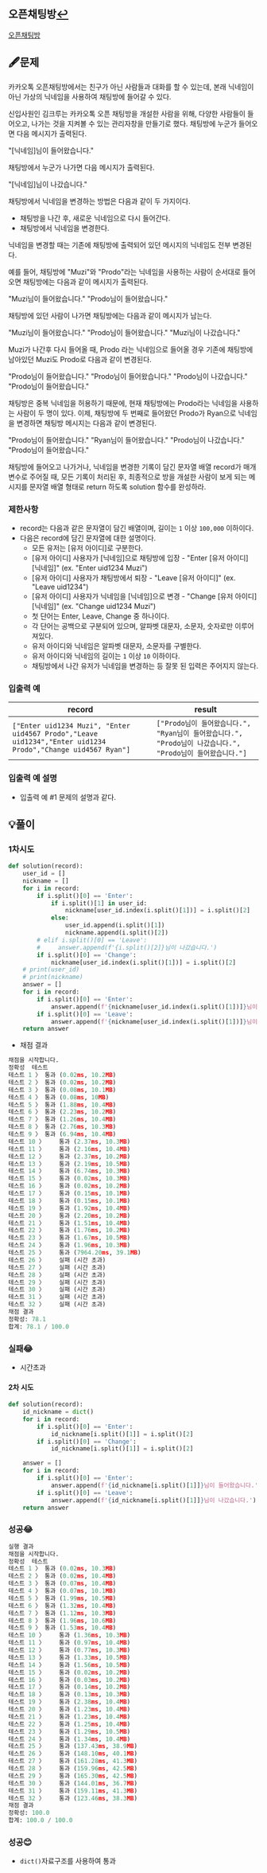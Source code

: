 ## 오픈채팅방[↩](../programmers_practice)

[오픈채팅방](https://programmers.co.kr/learn/courses/30/lessons/42888)

## 🖋️문제

카카오톡 오픈채팅방에서는 친구가 아닌 사람들과 대화를 할 수 있는데, 본래 닉네임이 아닌 가상의 닉네임을 사용하여 채팅방에 들어갈 수 있다.

신입사원인 김크루는 카카오톡 오픈 채팅방을 개설한 사람을 위해, 다양한 사람들이 들어오고, 나가는 것을 지켜볼 수 있는 관리자창을 만들기로 했다. 채팅방에 누군가 들어오면 다음 메시지가 출력된다.

"[닉네임]님이 들어왔습니다."

채팅방에서 누군가 나가면 다음 메시지가 출력된다.

"[닉네임]님이 나갔습니다."

채팅방에서 닉네임을 변경하는 방법은 다음과 같이 두 가지이다.

- 채팅방을 나간 후, 새로운 닉네임으로 다시 들어간다.
- 채팅방에서 닉네임을 변경한다.

닉네임을 변경할 때는 기존에 채팅방에 출력되어 있던 메시지의 닉네임도 전부 변경된다.

예를 들어, 채팅방에 "Muzi"와 "Prodo"라는 닉네임을 사용하는 사람이 순서대로 들어오면 채팅방에는 다음과 같이 메시지가 출력된다.

"Muzi님이 들어왔습니다."
"Prodo님이 들어왔습니다."

채팅방에 있던 사람이 나가면 채팅방에는 다음과 같이 메시지가 남는다.

"Muzi님이 들어왔습니다."
"Prodo님이 들어왔습니다."
"Muzi님이 나갔습니다."

Muzi가 나간후 다시 들어올 때, Prodo 라는 닉네임으로 들어올 경우 기존에 채팅방에 남아있던 Muzi도 Prodo로 다음과 같이 변경된다.

"Prodo님이 들어왔습니다."
"Prodo님이 들어왔습니다."
"Prodo님이 나갔습니다."
"Prodo님이 들어왔습니다."

채팅방은 중복 닉네임을 허용하기 때문에, 현재 채팅방에는 Prodo라는 닉네임을 사용하는 사람이 두 명이 있다. 이제, 채팅방에 두 번째로 들어왔던 Prodo가 Ryan으로 닉네임을 변경하면 채팅방 메시지는 다음과 같이 변경된다.

"Prodo님이 들어왔습니다."
"Ryan님이 들어왔습니다."
"Prodo님이 나갔습니다."
"Prodo님이 들어왔습니다."

채팅방에 들어오고 나가거나, 닉네임을 변경한 기록이 담긴 문자열 배열 record가 매개변수로 주어질 때, 모든 기록이 처리된 후, 최종적으로 방을 개설한 사람이 보게 되는 메시지를 문자열 배열 형태로 return 하도록 solution 함수를 완성하라.

### 제한사항

- record는 다음과 같은 문자열이 담긴 배열이며, 길이는 `1` 이상 `100,000` 이하이다.
- 다음은 record에 담긴 문자열에 대한 설명이다.
  - 모든 유저는 [유저 아이디]로 구분한다.
  - [유저 아이디] 사용자가 [닉네임]으로 채팅방에 입장 - "Enter [유저 아이디] [닉네임]" (ex. "Enter uid1234 Muzi")
  - [유저 아이디] 사용자가 채팅방에서 퇴장 - "Leave [유저 아이디]" (ex. "Leave uid1234")
  - [유저 아이디] 사용자가 닉네임을 [닉네임]으로 변경 - "Change [유저 아이디] [닉네임]" (ex. "Change uid1234 Muzi")
  - 첫 단어는 Enter, Leave, Change 중 하나이다.
  - 각 단어는 공백으로 구분되어 있으며, 알파벳 대문자, 소문자, 숫자로만 이루어져있다.
  - 유저 아이디와 닉네임은 알파벳 대문자, 소문자를 구별한다.
  - 유저 아이디와 닉네임의 길이는 `1` 이상 `10` 이하이다.
  - 채팅방에서 나간 유저가 닉네임을 변경하는 등 잘못 된 입력은 주어지지 않는다.

### 입출력 예

| record                                                       | result                                                       |
| ------------------------------------------------------------ | ------------------------------------------------------------ |
| `["Enter uid1234 Muzi", "Enter uid4567 Prodo","Leave uid1234","Enter uid1234 Prodo","Change uid4567 Ryan"]` | `["Prodo님이 들어왔습니다.", "Ryan님이 들어왔습니다.", "Prodo님이 나갔습니다.", "Prodo님이 들어왔습니다."]` |

### 입출력 예 설명

- 입출력 예 #1
  문제의 설명과 같다.


## 💡풀이

### 1차시도

```python
def solution(record):
    user_id = []
    nickname = []
    for i in record:
        if i.split()[0] == 'Enter':
            if i.split()[1] in user_id:
                nickname[user_id.index(i.split()[1])] = i.split()[2]
            else:
                user_id.append(i.split()[1])
                nickname.append(i.split()[2])
        # elif i.split()[0] == 'Leave':
        #     answer.append(f'{i.split()[2]}님이 나갔습니다.')
        if i.split()[0] == 'Change':
            nickname[user_id.index(i.split()[1])] = i.split()[2]
    # print(user_id)
    # print(nickname)
    answer = []
    for i in record:
        if i.split()[0] == 'Enter':
            answer.append(f'{nickname[user_id.index(i.split()[1])]}님이 들어왔습니다.')
        if i.split()[0] == 'Leave':
            answer.append(f'{nickname[user_id.index(i.split()[1])]}님이 나갔습니다.')
    return answer
```

* 채점 결과

```python
채점을 시작합니다.
정확성  테스트
테스트 1 〉	통과 (0.02ms, 10.2MB)
테스트 2 〉	통과 (0.02ms, 10.2MB)
테스트 3 〉	통과 (0.08ms, 10.1MB)
테스트 4 〉	통과 (0.08ms, 10MB)
테스트 5 〉	통과 (1.88ms, 10.4MB)
테스트 6 〉	통과 (2.23ms, 10.2MB)
테스트 7 〉	통과 (1.26ms, 10.4MB)
테스트 8 〉	통과 (2.76ms, 10.3MB)
테스트 9 〉	통과 (6.94ms, 10.4MB)
테스트 10 〉	통과 (2.37ms, 10.3MB)
테스트 11 〉	통과 (2.16ms, 10.4MB)
테스트 12 〉	통과 (2.37ms, 10.2MB)
테스트 13 〉	통과 (2.19ms, 10.5MB)
테스트 14 〉	통과 (6.74ms, 10.3MB)
테스트 15 〉	통과 (0.02ms, 10.3MB)
테스트 16 〉	통과 (0.02ms, 10.2MB)
테스트 17 〉	통과 (0.15ms, 10.1MB)
테스트 18 〉	통과 (0.15ms, 10.1MB)
테스트 19 〉	통과 (1.92ms, 10.4MB)
테스트 20 〉	통과 (2.20ms, 10.2MB)
테스트 21 〉	통과 (1.51ms, 10.4MB)
테스트 22 〉	통과 (1.76ms, 10.2MB)
테스트 23 〉	통과 (1.67ms, 10.5MB)
테스트 24 〉	통과 (1.96ms, 10.3MB)
테스트 25 〉	통과 (7964.20ms, 39.1MB)
테스트 26 〉	실패 (시간 초과)
테스트 27 〉	실패 (시간 초과)
테스트 28 〉	실패 (시간 초과)
테스트 29 〉	실패 (시간 초과)
테스트 30 〉	실패 (시간 초과)
테스트 31 〉	실패 (시간 초과)
테스트 32 〉	실패 (시간 초과)
채점 결과
정확성: 78.1
합계: 78.1 / 100.0
```

### 실패😂

* 시간초과

#### 2차 시도
```python
def solution(record):
    id_nickname = dict()
    for i in record:
        if i.split()[0] == 'Enter':
            id_nickname[i.split()[1]] = i.split()[2]
        if i.split()[0] == 'Change':
            id_nickname[i.split()[1]] = i.split()[2]

    answer = []
    for i in record:
        if i.split()[0] == 'Enter':
            answer.append(f'{id_nickname[i.split()[1]]}님이 들어왔습니다.')
        if i.split()[0] == 'Leave':
            answer.append(f'{id_nickname[i.split()[1]]}님이 나갔습니다.')
    return answer
```
### 성공😂
```python
실행 결과
채점을 시작합니다.
정확성  테스트
테스트 1 〉	통과 (0.02ms, 10.3MB)
테스트 2 〉	통과 (0.02ms, 10.4MB)
테스트 3 〉	통과 (0.07ms, 10.4MB)
테스트 4 〉	통과 (0.07ms, 10.1MB)
테스트 5 〉	통과 (1.99ms, 10.5MB)
테스트 6 〉	통과 (1.32ms, 10.4MB)
테스트 7 〉	통과 (1.12ms, 10.3MB)
테스트 8 〉	통과 (1.96ms, 10.6MB)
테스트 9 〉	통과 (1.53ms, 10.4MB)
테스트 10 〉	통과 (1.36ms, 10.3MB)
테스트 11 〉	통과 (0.97ms, 10.4MB)
테스트 12 〉	통과 (0.77ms, 10.3MB)
테스트 13 〉	통과 (1.33ms, 10.5MB)
테스트 14 〉	통과 (1.56ms, 10.5MB)
테스트 15 〉	통과 (0.02ms, 10.2MB)
테스트 16 〉	통과 (0.03ms, 10.2MB)
테스트 17 〉	통과 (0.14ms, 10.2MB)
테스트 18 〉	통과 (0.13ms, 10.3MB)
테스트 19 〉	통과 (2.38ms, 10.4MB)
테스트 20 〉	통과 (1.23ms, 10.4MB)
테스트 21 〉	통과 (1.23ms, 10.4MB)
테스트 22 〉	통과 (1.25ms, 10.4MB)
테스트 23 〉	통과 (1.29ms, 10.5MB)
테스트 24 〉	통과 (1.34ms, 10.4MB)
테스트 25 〉	통과 (137.43ms, 38.9MB)
테스트 26 〉	통과 (148.10ms, 40.1MB)
테스트 27 〉	통과 (161.28ms, 41.3MB)
테스트 28 〉	통과 (159.96ms, 42.5MB)
테스트 29 〉	통과 (165.30ms, 42.5MB)
테스트 30 〉	통과 (144.01ms, 36.7MB)
테스트 31 〉	통과 (159.11ms, 41.3MB)
테스트 32 〉	통과 (123.46ms, 38.3MB)
채점 결과
정확성: 100.0
합계: 100.0 / 100.0
```
### 성공😊
* `dict()`자료구조를 사용하여 통과